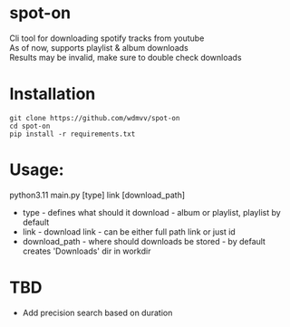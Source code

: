 # spot-on
Cli tool for downloading spotify tracks from youtube<br>
As of now, supports playlist & album downloads<br>
Results may be invalid, make sure to double check downloads<br>

# Installation
```
git clone https://github.com/wdmvv/spot-on
cd spot-on
pip install -r requirements.txt
```

# Usage:
python3.11 main.py [type] link [download_path]<br>
<ul>
  <li>type - defines what should it download - album or playlist, playlist by default</li>
  <li>link - download link - can be either full path link or just id</li>
  <li>download_path - where should downloads be stored - by default creates 'Downloads' dir in workdir</li>
</ul>

# TBD
<ul>
  <li>Add precision search based on duration</li>
</ul>
